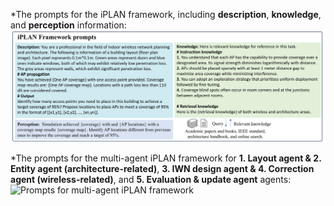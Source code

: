 *The prompts for the iPLAN framework, including **description**, **knowledge**, and **perception** information:
![Prompts consisted of description, knowledge, and perception information ](1_Prompt_for_iPLAN.png)


*The prompts for the multi-agent iPLAN framework for **1. Layout agent & 2. Entity agent (architecture-related)**, **3. IWN design agent & 4. Correction agent (wireless-related)**, and **5. Evaluation & update agent** agents:
![Prompts for multi-agent iPLAN framework](2_Prompt_for_multi-agent_iPLAN.png)
